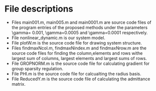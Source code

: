 # File descriptions
* Files main001.m, main005.m and main0001.m are source code files of the program entries of the proposed methods under the parameters \gamma= 0.001, \gamma=0.0005 and \gamma=0.0001 respectively.
* File nonlinear_dynamic.m is our system model.
* File plotW.m is the source code file for drawing system structure.
* Files findmaxNcol.m, findmaxNindex.m and findmaxNrow.m are the source code files for finding the column,elements and rows withe largest sum of columns, largest elements and largest sums of rows.  
* File GROPNORM.m is the source code file for calculating gradient for group sparsity regulation.
* File PHI.m is the source code file for calcualting the radius basis.
* File ReducedY.m is the source code file of calculating the admittance matrix.


